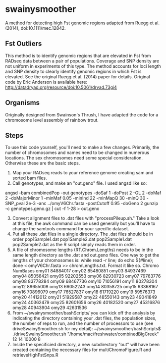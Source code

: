 # swainysmoother
A method for detecting high Fst genomic regions adapted from Ruegg et al. (2014), doi:10.1111/mec.12842.

## Fst Outliers
This method is to identify genomic regions that are elevated in Fst from RADseq data between a pair of populations. Coverage and SNP density are not uniform in experiments of this type. The method accounts for loci length and SNP density to clearly identify genomic regions in which Fst is elevated. See the original Ruegg et al. (2014) paper for details. Original code by Eric Anderson is available here: http://datadryad.org/resource/doi:10.5061/dryad.73gj4

## Organisms
Originally designed from Swainson's Thrush, I have adapted the code for a chromosome level assembly of rainbow trout. 

## Steps
To use this code yourself, you'll need to make a few changes. Primarily, the number of chromosomes and names need to be changed in numerous locations. The sex chromosomes need some special consideration. Otherwise these are the basic steps.

1. Map your RADseq reads to your reference genome creating sam and sorted bam files.
2. Call genotypes, and make an "out.geno" file. I used angsd like so:

angsd -bam combinedPop -out genotypes -doSaf 1 -doPost 2 -GL 2 -doMaf 2 -doMajorMinor 1 -minMaf 0.05 -minInd 22 -minMapQ 30 -minQ 30 -SNP_pval 2e-3 -anc ../omyV6Chr.fasta  -postCutoff 0.95 -doGeno 2
gunzip -c genotypes.geno.gz | cut -f 1-28 > out.geno


3. Convert alignment files to .dat files with "processPileup.sh." Take a look at this file, the awk command can be used generally but you'll have to change the samtools command for your specific dataset.
4. Put all these .dat files in a single directory. The .dat files should be in order pop1Sample1.dat pop1Sample2.dat pop2Sample1.dat pop2Sample2.dat as the R script simply reads them in order.
5. A file of chromosome lengths (RT.Chrom.Lengths) needs to be in the same length directory as the .dat and out.geno files. One way to get the lengths of your chromosomes is: while read -r line; do echo ${#line}; done < omyV6Chr.fasta >> chromLengths.txt. Format it like so.
Chromo	NumBases
omy01    84884017
omy02    85480851
omy03    84937469
omy04    85056421
omy05    92202553
omy06    82930723
omy07    79763776
omy08    83778284
omy09    68467736
omy10    71056191
omy11    80278304
omy12    89655008
omy13    66052243
omy14    80358725
omy15    63368167
omy16    70896079
omy17    76527837
omy18    61719220
omy19    59576373
omy20    41412012
omy21    51929587
omy22    48550143
omy23    49041849
omy24    40362479
omy25    82601656
omy26    40182520
omy27    45316876
omy28    40943904
omy29    42631536
6. From ~/swainysmoother/bashScripts/ you can kick off the analysis by indicating the directory containing your .dat files, the population sizes, the number of reps to run, and the number of processors to use (see driveSwainySmoother.sh for my detail):
~/swainysmoother/bashScripts$ ./driveSwainySmoother.sh "/home/mac/freshwater/combinedBigCreek" 12 14 10000 8
7. Inside the specificied directory, a new subdirectory "out" will have been created containing the necessary files for multiChromoFigure.R and retrieveHighFstSnps.R




